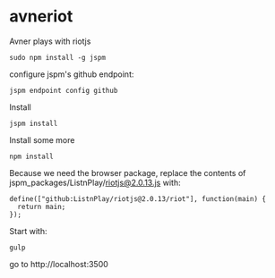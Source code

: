 # avneriot
Avner plays with riotjs

```
sudo npm install -g jspm
```

configure jspm's github endpoint:
```
jspm endpoint config github
```

Install
```
jspm install
```

Install some more
```
npm install
```

Because we need the browser package, replace the contents of jspm_packages/ListnPlay/riotjs@2.0.13.js with:
```
define(["github:ListnPlay/riotjs@2.0.13/riot"], function(main) {
  return main;
});
```

Start with:
```
gulp
```

go to http://localhost:3500
